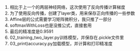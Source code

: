 1. 相比于上一个的两层神经网络，这次使用了反向传播计算梯度
2. 为了使用反向传播，创建了layer类，用来保存正向传播的一些参数
3. Affine层的公式需要学习矩阵微积分，我只推了一部分
4. softmaxWithLoss也是没推公式，直接套用
5. 最后的精准度是0.9591
6. 02_training_two_layer.py训练模型，并保存在.pickle文件里
7. 03_print)accuracy.py加载模型，并计算和打印精准度